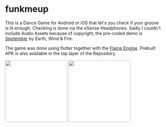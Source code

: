 # funkmeup

This is a Dance Game for Android or iOS that let's you check if your groove is lit enough.
Checking is done via the eSense Headphones. Sadly I couldn't include Audio Assets because of copyright, the pre-coded demo is [September](https://www.youtube.com/watch?v=Gs069dndIYk) by Earth, Wind & Fire.

The game was done using flutter together with the [Flame Engine](https://flame-engine.org/). Prebuilt APK is also available in the top layer of the Repository.

<img src="https://user-images.githubusercontent.com/36301328/122674899-5ccc5180-d1d7-11eb-887b-d07addf204f2.jpg" display=flex width=200>
<img src="https://user-images.githubusercontent.com/36301328/122674897-58a03400-d1d7-11eb-8841-6fc32aa5b0a0.jpg" display=flex width=200>

